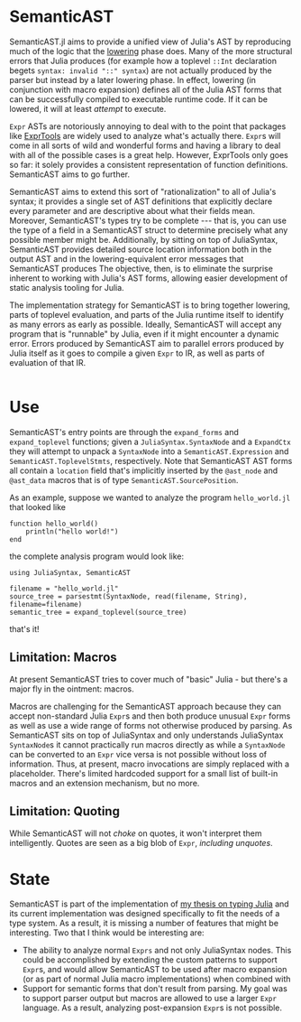 # SemanticAST

SemanticAST.jl aims to provide a unified view of Julia's AST by reproducing much of the logic that the [lowering](https://docs.julialang.org/en/v1/devdocs/eval/#dev-parsing) phase does.
Many of the more structural errors that Julia produces (for example how a toplevel `::Int` declaration begets `syntax: invalid "::" syntax`) are not actually produced by the parser
but instead by a later lowering phase. In effect, lowering (in conjunction with macro expansion) defines all of the Julia AST forms that can be successfully compiled to executable runtime code.
If it can be lowered, it will at least *attempt* to execute.

`Expr` ASTs are notoriously annoying to deal with to the point that packages like
[ExprTools](https://github.com/invenia/ExprTools.jl) are widely used to analyze what's actually there. `Expr`s will come in all sorts of wild and wonderful forms and having a library
to deal with all of the possible cases is a great help. However, ExprTools only goes so far: it solely provides a consistent representation of function definitions. SemanticAST aims to
go further.

SemanticAST aims to extend this sort of "rationalization" to all of Julia's syntax; it provides a single set of AST definitions that explicitly declare every parameter and are descriptive
about what their fields mean. Moreover, SemanticAST's types try to be complete --- that is, you can use the type of a field in a SemanticAST struct to determine precisely what any possible
member might be. Additionally, by sitting on top of JuliaSyntax, SemanticAST provides detailed source location information both in the output AST and in the lowering-equivalent error messages
that SemanticAST produces The objective, then, is to eliminate the surprise inherent to working with Julia's AST forms, allowing easier development of static analysis tooling for Julia.

The implementation strategy for SemanticAST is to bring together lowering, parts of toplevel evaluation, and parts of the Julia runtime itself to identify as many errors as early as possible.
Ideally, SemanticAST will accept any program that is "runnable" by Julia, even if it might encounter a dynamic error. Errors produced by SemanticAST aim to parallel errors produced by Julia
itself as it goes to compile a given `Expr` to IR, as well as parts of evaluation of that IR.

```@contents
```


# Use

SemanticAST's entry points are through the `expand_forms` and `expand_toplevel` functions; given a
`JuliaSyntax.SyntaxNode` and a `ExpandCtx` they will attempt to unpack a `SyntaxNode` into a `SemanticAST.Expression` and `SemanticAST.ToplevelStmts`, respectively.
Note that SemanticAST AST forms all contain a `location` field that's implicitly inserted by the `@ast_node` and `@ast_data` macros that is of type `SemanticAST.SourcePosition`.

As an example, suppose we wanted to analyze the program `hello_world.jl` that looked like

```
function hello_world()
    println("hello world!")
end
```

the complete analysis program would look like:
```
using JuliaSyntax, SemanticAST

filename = "hello_world.jl"
source_tree = parsestmt(SyntaxNode, read(filename, String), filename=filename)
semantic_tree = expand_toplevel(source_tree)
```
that's it!



## Limitation: Macros

At present SemanticAST tries to cover much of "basic" Julia - but there's a major fly in the ointment: macros.

Macros are challenging for the SemanticAST approach because they can accept non-standard Julia `Expr`s and then both
produce unusual `Expr` forms as well as use a wide range of forms not otherwise produced by parsing. As SemanticAST sits
on top of JuliaSyntax and only understands JuliaSyntax `SyntaxNode`s it cannot practically run macros directly as while a
`SyntaxNode` can be converted to an `Expr` vice versa is not possible without loss of information. Thus, at present,
macro invocations are simply replaced with a placeholder. There's limited hardcoded support for a small list of built-in macros
and an extension mechanism, but no more.

## Limitation: Quoting

While SemanticAST will not *choke* on quotes, it won't interpret them intelligently. Quotes are seen as a big blob of `Expr`,
*including unquotes*.

# State

SemanticAST is part of the implementation of [my thesis on typing Julia](https://benchung.github.io/papers/thesis.pdf) and its current implementation
was designed specifically to fit the needs of a type system. As a result, it is missing a number of features that might be interesting. Two that I think
would be interesting are:

* The ability to analyze normal `Exprs` and not only JuliaSyntax nodes. This could be accomplished by extending the custom patterns to support `Expr`s, and would allow SemanticAST to be used after macro expansion (or as part of normal Julia macro implementations) when combined with
* Support for semantic forms that don't result from parsing. My goal was to support parser output but macros are allowed to use a larger `Expr` language. As a result, analyzing post-expansion `Expr`s is not possible.
